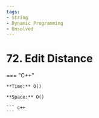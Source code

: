 ```yaml
---
tags:
- String
- Dynamic Programming
- Unsolved
---
```



# 72. Edit Distance

=== "C++"

    **Time:** O()

    **Space:** O()

    ``` c++
    ```